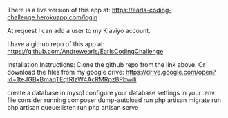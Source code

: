 There is a live version of this app at:
https://earls-coding-challenge.herokuapp.com/login

At request I can add a user to my Klaviyo account.

I have a github repo of this app at:
https://github.com/Andrewearls/EarlsCodingChallenge

Installation Instructions:
Clone the github repo from the link above.
Or download the files from my google drive:
https://drive.google.com/open?id=1teJGBxBmaqTEqtRlzW4AcRMRpzBPbwdi

create a database in mysql
configure your database settings in your .env file 
consider running composer dump-autoload
run php artisan migrate
run php artisan queue:listen
run php artisan serve